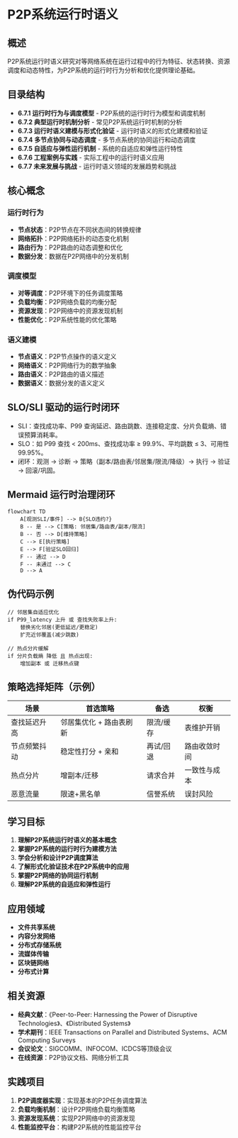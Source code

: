 # P2P系统运行时语义

## 概述

P2P系统运行时语义研究对等网络系统在运行过程中的行为特征、状态转换、资源调度和动态特性，为P2P系统的运行时行为分析和优化提供理论基础。

## 目录结构

- **6.7.1 运行时行为与调度模型** - P2P系统的运行时行为模型和调度机制
- **6.7.2 典型运行时机制分析** - 常见P2P系统运行时机制的分析
- **6.7.3 运行时语义建模与形式化验证** - 运行时语义的形式化建模和验证
- **6.7.4 多节点协同与动态调度** - 多节点系统的协同运行和动态调度
- **6.7.5 自适应与弹性运行机制** - 系统的自适应和弹性运行特性
- **6.7.6 工程案例与实践** - 实际工程中的运行时语义应用
- **6.7.7 未来发展与挑战** - 运行时语义领域的发展趋势和挑战

## 核心概念

### 运行时行为

- **节点状态**：P2P节点在不同状态间的转换规律
- **网络拓扑**：P2P网络拓扑的动态变化机制
- **路由行为**：P2P路由的动态调整和优化
- **数据分发**：数据在P2P网络中的分发机制

### 调度模型

- **对等调度**：P2P环境下的任务调度策略
- **负载均衡**：P2P网络负载的均衡分配
- **资源发现**：P2P网络中的资源发现机制
- **性能优化**：P2P系统性能的优化策略

### 语义建模

- **节点语义**：P2P节点操作的语义定义
- **网络语义**：P2P网络行为的数学抽象
- **路由语义**：P2P路由的语义描述
- **数据语义**：数据分发的语义定义

## SLO/SLI 驱动的运行时闭环

- SLI：查找成功率、P99 查询延迟、路由跳数、连接稳定度、分片负载熵、错误预算消耗率。
- SLO：如 P99 查找 < 200ms、查找成功率 ≥ 99.9%、平均跳数 ≤ 3、可用性 99.95%。
- 闭环：观测 → 诊断 → 策略（副本/路由表/邻居集/限流/降级）→ 执行 → 验证 → 回滚/巩固。

## Mermaid 运行时治理闭环

```mermaid
flowchart TD
    A[观测SLI/事件] --> B{SLO违约?}
    B -- 是 --> C[策略: 邻居集/路由表/副本/限流]
    B -- 否 --> D[维持策略]
    C --> E[执行策略]
    E --> F[验证SLO回归]
    F -- 通过 --> D
    F -- 未通过 --> C
    D --> A
```

## 伪代码示例

```pseudo
// 邻居集自适应优化
if P99_latency 上升 或 查找失败率上升:
    替换劣化邻居(更低延迟/更稳定)
    扩充近邻覆盖(减少跳数)

// 热点分片缓解
if 分片负载熵 降低 且 热点出现:
    增加副本 或 迁移热点键
```

## 策略选择矩阵（示例）

| 场景 | 首选策略 | 备选 | 权衡 |
|---|---|---|---|
| 查找延迟升高 | 邻居集优化 + 路由表刷新 | 限流/缓存 | 表维护开销 |
| 节点频繁抖动 | 稳定性打分 + 亲和 | 再试/回退 | 路由收敛时间 |
| 热点分片 | 增副本/迁移 | 请求合并 | 一致性与成本 |
| 恶意流量 | 限速+黑名单 | 信誉系统 | 误封风险 |

## 学习目标

1. **理解P2P系统运行时语义的基本概念**
2. **掌握P2P系统的运行时行为建模方法**
3. **学会分析和设计P2P调度算法**
4. **了解形式化验证技术在P2P系统中的应用**
5. **掌握P2P网络的协同运行机制**
6. **理解P2P系统的自适应和弹性运行**

## 应用领域

- **文件共享系统**
- **内容分发网络**
- **分布式存储系统**
- **流媒体传输**
- **区块链网络**
- **分布式计算**

## 相关资源

- **经典文献**：《Peer-to-Peer: Harnessing the Power of Disruptive Technologies》、《Distributed Systems》
- **学术期刊**：IEEE Transactions on Parallel and Distributed Systems、ACM Computing Surveys
- **会议论文**：SIGCOMM、INFOCOM、ICDCS等顶级会议
- **在线资源**：P2P协议文档、网络分析工具

## 实践项目

1. **P2P调度器实现**：实现基本的P2P任务调度算法
2. **负载均衡机制**：设计P2P网络负载均衡策略
3. **资源发现系统**：实现P2P网络中的资源发现
4. **性能监控平台**：构建P2P系统的性能监控平台
